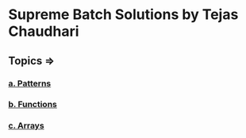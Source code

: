 # Supreme Batch Solutions by Tejas Chaudhari

## Topics =>

### [a. Patterns](a.%20Patterns/patterns.md)

### [b. Functions](b.%20Functions/functions.md)

### [c. Arrays](c.%20Arrays/arrays.md)
